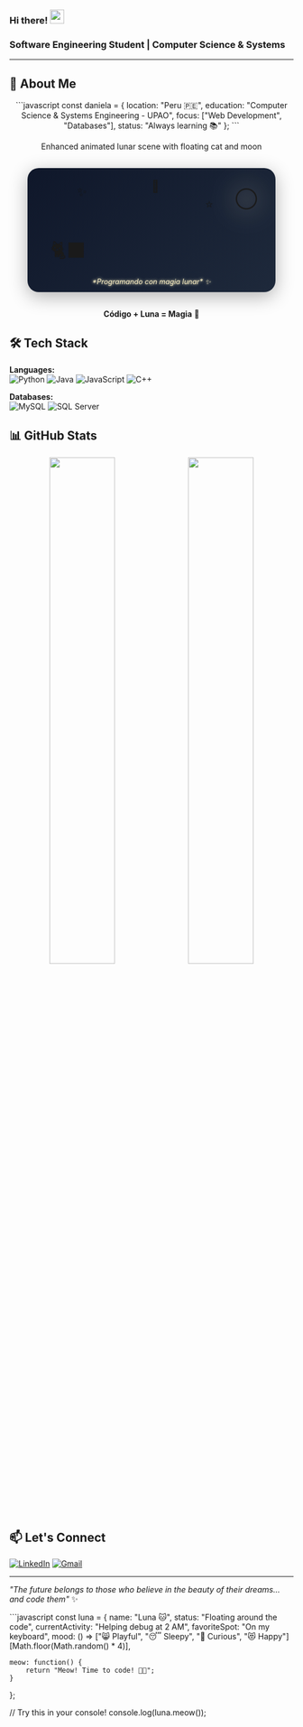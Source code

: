 ### Hi there! <img src="https://emojis.slackmojis.com/emojis/images/1536351075/4594/blob-wave.gif" width="25"/>
### Software Engineering Student | Computer Science & Systems

---

## 🎯 About Me

<div align="center">

\`\`\`javascript
const daniela = {
    location: "Peru 🇵🇪",
    education: "Computer Science & Systems Engineering - UPAO",
    focus: ["Web Development", "Databases"],
    status: "Always learning 📚"
};
\`\`\`

Enhanced animated lunar scene with floating cat and moon 
<div class="lunar-scene">
  <div class="moon">🌕</div>
  <div class="cat">🐈‍⬛</div>
  <div class="stars">✨</div>
  <div class="stars star2">⭐</div>
  <div class="stars star3">💫</div>
  <div class="magic-text">*Programando con magia lunar* ✨</div>
</div>

<style>
.lunar-scene {
  position: relative;
  height: 180px;
  background: linear-gradient(135deg, #0f172a 0%, #1e293b 100%);
  border-radius: 20px;
  padding: 20px;
  margin: 30px auto;
  max-width: 400px;
  overflow: hidden;
  box-shadow: 0 8px 32px rgba(0, 0, 0, 0.3);
}

.moon {
  font-size: 3.5em;
  position: absolute;
  right: 30px;
  top: 20px;
  animation: moonFloat 4s ease-in-out infinite;
  filter: drop-shadow(0 0 20px #fef3c7);
}

.cat {
  font-size: 2.5em;
  position: absolute;
  left: 40px;
  bottom: 40px;
  animation: catBounce 2.5s ease-in-out infinite;
  transform-origin: bottom center;
}

.stars {
  font-size: 1.5em;
  position: absolute;
  animation: twinkle 2s ease-in-out infinite;
}

.stars:nth-child(3) {
  top: 30px;
  left: 20%;
  animation-delay: 0s;
}

.star2 {
  top: 50px;
  right: 25%;
  animation-delay: 0.7s;
}

.star3 {
  top: 20px;
  left: 50%;
  animation-delay: 1.4s;
}

.magic-text {
  position: absolute;
  bottom: 10px;
  left: 50%;
  transform: translateX(-50%);
  font-size: 0.9em;
  color: #fef3c7;
  font-style: italic;
  animation: glow 3s ease-in-out infinite;
}

@keyframes moonFloat {
  0%, 100% { 
    transform: translateY(0px) rotate(0deg); 
  }
  25% { 
    transform: translateY(-8px) rotate(2deg); 
  }
  50% { 
    transform: translateY(-15px) rotate(0deg); 
  }
  75% { 
    transform: translateY(-8px) rotate(-2deg); 
  }
}

@keyframes catBounce {
  0%, 100% { 
    transform: translateY(0px) scaleY(1); 
  }
  30% { 
    transform: translateY(-10px) scaleY(1.1); 
  }
  60% { 
    transform: translateY(-5px) scaleY(0.95); 
  }
}

@keyframes twinkle {
  0%, 100% { 
    opacity: 1; 
    transform: scale(1); 
  }
  50% { 
    opacity: 0.3; 
    transform: scale(1.2); 
  }
}

@keyframes glow {
  0%, 100% { 
    text-shadow: 0 0 5px #fef3c7; 
  }
  50% { 
    text-shadow: 0 0 20px #fef3c7, 0 0 30px #f59e0b; 
  }
}
</style>

**Código + Luna = Magia** 🌌

</div>

## 🛠️ Tech Stack

**Languages:**  
![Python](https://img.shields.io/badge/Python-3776AB?style=flat&logo=python&logoColor=white)
![Java](https://img.shields.io/badge/Java-ED8B00?style=flat&logo=java&logoColor=white)
![JavaScript](https://img.shields.io/badge/JavaScript-F7DF1E?style=flat&logo=javascript&logoColor=black)
![C++](https://img.shields.io/badge/C++-00599C?style=flat&logo=cplusplus&logoColor=white)

**Databases:**  
![MySQL](https://img.shields.io/badge/MySQL-4479A1?style=flat&logo=mysql&logoColor=white)
![SQL Server](https://img.shields.io/badge/SQL%20Server-CC2927?style=flat&logo=microsoft%20sql%20server&logoColor=white)

## 📊 GitHub Stats

<div align="center">
  <img width="48%" src="https://github-readme-stats.vercel.app/api?username=Dxnn017&show_icons=true&theme=tokyonight&hide_border=true" />
  <img width="48%" src="https://github-readme-stats.vercel.app/api/top-langs/?username=Dxnn017&layout=compact&theme=tokyonight&hide_border=true" />
</div>

## 📫 Let's Connect

[![LinkedIn](https://img.shields.io/badge/LinkedIn-0077B5?style=for-the-badge&logo=linkedin&logoColor=white)](https://www.linkedin.com/in/daniela-nieve-64b571261)
[![Gmail](https://img.shields.io/badge/Gmail-D14836?style=for-the-badge&logo=gmail&logoColor=white)](mailto:dannievi017@gmail.com)

---

*"The future belongs to those who believe in the beauty of their dreams... and code them"* ✨

\`\`\`javascript
const luna = {
    name: "Luna 🐱",
    status: "Floating around the code",
    currentActivity: "Helping debug at 2 AM",
    favoriteSpot: "On my keyboard",
    mood: () => ["😸 Playful", "😴 Sleepy", "🤔 Curious", "😻 Happy"][Math.floor(Math.random() * 4)],
    
    meow: function() {
        return "Meow! Time to code! 🌙✨";
    }
};

// Try this in your console!
console.log(luna.meow());
